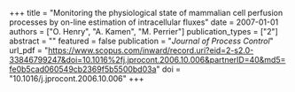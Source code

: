 +++
title = "Monitoring the physiological state of mammalian cell perfusion processes by on-line estimation of intracellular fluxes"
date = 2007-01-01
authors = ["O. Henry", "A. Kamen", "M. Perrier"]
publication_types = ["2"]
abstract = ""
featured = false
publication = "*Journal of Process Control*"
url_pdf = "https://www.scopus.com/inward/record.uri?eid=2-s2.0-33846799247&doi=10.1016%2fj.jprocont.2006.10.006&partnerID=40&md5=fe0b5cad060549cb2369f5b5500bd03a"
doi = "10.1016/j.jprocont.2006.10.006"
+++

